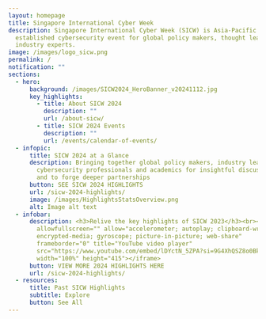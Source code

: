 ```yaml
---
layout: homepage
title: Singapore International Cyber Week
description: Singapore International Cyber Week (SICW) is Asia-Pacific’s most
  established cybersecurity event for global policy makers, thought leaders and
  industry experts.
image: /images/logo_sicw.png
permalink: /
notification: ""
sections:
  - hero:
      background: /images/SICW2024_HeroBanner_v20241112.jpg
      key_highlights:
        - title: About SICW 2024
          description: ""
          url: /about-sicw/
        - title: SICW 2024 Events
          description: ""
          url: /events/calendar-of-events/
  - infopic:
      title: SICW 2024 at a Glance
      description: Bringing together global policy makers, industry leaders,
        cybersecurity professionals and academics for insightful discussions,
        and to forge deeper partnerships
      button: SEE SICW 2024 HIGHLIGHTS
      url: /sicw-2024-highlights/
      image: /images/HighlightsStatsOverview.png
      alt: Image alt text
  - infobar:
      description: <h3>Relive the key highlights of SICW 2023</h3><br><iframe
        allowfullscreen="" allow="accelerometer; autoplay; clipboard-write;
        encrypted-media; gyroscope; picture-in-picture; web-share"
        frameborder="0" title="YouTube video player"
        src="https://www.youtube.com/embed/lDYctN_5ZPA?si=9G4XhQSZ8o0BkKDH"
        width="100%" height="415"></iframe>
      button: VIEW MORE 2024 HIGHLIGHTS HERE
      url: /sicw-2024-highlights/
  - resources:
      title: Past SICW Highlights
      subtitle: Explore
      button: See All
---
```

